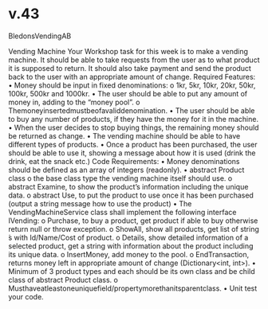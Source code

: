 # v.43
BledonsVendingAB

Vending Machine
Your Workshop task for this week is to make a vending machine. It should be able to take requests from the user as to what product it is supposed to return. It should also take payment and send the product back to the user with an appropriate amount of change.
Required Features:
• Money should be input in fixed denominations:
o 1kr, 5kr, 10kr, 20kr, 50kr, 100kr, 500kr and 1000kr.
• The user should be able to put any amount of money in, adding to the “money pool”. o Themoneyinsertedmustbeofavaliddenomination.
• The user should be able to buy any number of products, if they have the money for it in the machine.
• When the user decides to stop buying things, the remaining money should be returned as change.
• The vending machine should be able to have different types of products.
• Once a product has been purchased, the user should be able to use it, showing a message
about how it is used (drink the drink, eat the snack etc.)
Code Requirements:
• Money denominations should be defined as an array of integers (readonly).
• abstract Product class
o the base class type the vending machine itself should use.
o abstract Examine, to show the product’s information including the unique data.
o abstract Use, to put the product to use once it has been purchased (output a string
message how to use the product)
• The VendingMachineService class shall implement the following interface IVending:
o Purchase, to buy a product, get product if able to buy otherwise return null or throw exception.
o ShowAll, show all products, get list of string ́s with Id/Name/Cost of product. o Details, show detailed information of a selected product, get a string with
information about the product including its unique data.
o InsertMoney, add money to the pool.
o EndTransaction, returns money left in appropriate amount of change (Dictionary<int,
int>).
• Minimum of 3 product types and each should be its own class and be child class of abstract
Product class.
o Musthaveatleastoneuniquefield/propertymorethanitsparentclass.
• Unit test your code.
